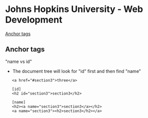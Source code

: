 # Johns Hopkins University - Web Development
[Anchor tags](#Anchor-tags)


## Anchor tags 
  "name vs id"
- The document tree will look for "id" first and then find "name"
 ```
    <a href="#section3">three</a>

    [id]
    <h2 id="section3">section3</h2>
    
    [name]
    <h2><a name="section3">section3</a></h2>
    <a name="section3"><h2>section3</h2></a>
 ```
